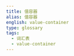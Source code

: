 ```yaml
---
title: 值容器
alias: 值容器
english: value-container
type: glossary
tags:
  - 词汇表
  - value-container
---
```

